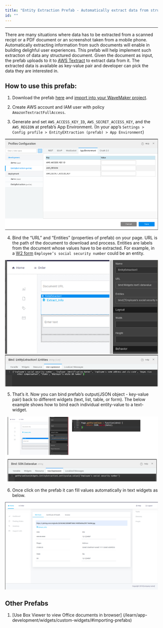 ```yaml
---
title: "Entity Extraction Prefab - Automatically extract data from structured documents such as Invoices, Receipts"
id: ""
---
```

---

There are many situations where data has to be extracted from a scanned recipt or a PDF document or an screenshot taken from a mobile phone. Automatically extracting information from such documents will enable in building delighful user experiences. This prefab will help implement such extraction of data any structured document. Given the document as input, the prefab uploads to it to [AWS Textract](https://docs.aws.amazon.com/textract/latest/dg/what-is.html) to extract data from it. The extracted data is available as key-value pair and developer can pick the data they are interested in.


## How to use this prefab:

1. Download the prefab [here](https://github.com/wavemaker/prefab-entity-extractor/releases/latest) and [import into your WaveMaker project](/learn/app-development/widgets/custom-widgets.md#importing-prefabs).

2. Create AWS account and IAM user with policy `AmazonTextractFullAccess`.

3. Generate and set `AWS_ACCESS_KEY_ID`, `AWS_SECRET_ACCESS_KEY`, and the `AWS_REGION` at prefab’s App Environment. (In your app’s `Settings > Config profile > EntityEXtraction (prefab) > App Environment`)

![/learn/assets/entity-extraction-from-document-picture1.png](/learn/assets/entity-extraction-from-document-picture1.png)

4. Bind the “URL” and “Entities” (properties of prefab) on your page. URL is the path of the document to download and process. Entities are labels from the document whose values have to be extracted. For example, in a [W2 form](https://upload.wikimedia.org/wikipedia/en/1/10/Form_W-2%2C_2016.pdf) `Employee’s social security number` could be an entity.

![/learn/assets/entity-extraction-from-document-picture2.png](/learn/assets/entity-extraction-from-document-picture2.png)
![/learn/assets/entity-extraction-from-document-picture3.png](/learn/assets/entity-extraction-from-document-picture3.png)

5. That’s it. Now you can bind prefab’s output(JSON object - key-value pair) back to different widgets (text, list, table, or form). The below example shows how to bind each individual entity-value to a text-widget.

![/learn/assets/entity-extraction-from-document-picture4.png](/learn/assets/entity-extraction-from-document-picture4.png)

6. Once click on the prefab it can fill values automatically in text widgets as below.

![/learn/assets/entity-extraction-from-document-picture5.png](/learn/assets/entity-extraction-from-document-picture5.png)

## Other Prefabs
1. [Use Box Viewer to view Office documents in browser] (/learn/app-development/widgets/custom-widgets/#importing-prefabs)

